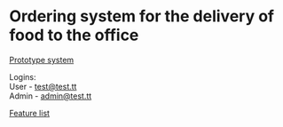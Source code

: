 # Ordering system for the delivery of food to the office

[Prototype system](http://pro2s.github.io/FoodApp/Food.Web/)

Logins:  
User - test@test.tt  
Admin - admin@test.tt  

[Feature list](https://github.com/pro2s/FoodApp/wiki/Feature-list) 
